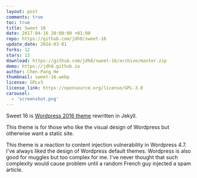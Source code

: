 ```yaml
---
layout: post
comments: true
toc: true
title: Sweet 16
date: 2017-04-16 20:00:00 +01:00
repo: https://github.com/jdh8/sweet-16
update_date: 2024-03-01
forks: 12
stars: 13
download: https://github.com/jdh8/sweet-16/archive/master.zip
demo: https://jdh8.github.io
author: Chen-Pang He
thumbnail: sweet-16.webp
license: GPLv3
license_link: https://opensource.org/license/GPL-3.0
carousel:
  - 'screenshot.png'
---
```


Sweet 16 is [Wordpress 2016 theme][2016] rewritten in Jekyll.

This theme is for those who like the visual design of Wordpress but otherwise want a static site.

This theme is a reaction to content injection vulnerability in Wordpress 4.7.
I've always liked the design of Wordpress default themes.  Wordpress is also good for muggles but too complex for me. I've never thought that such complexity would cause problem until a random French guy injected a spam article.

[2016]: https://wordpress.org/themes/twentysixteen/
